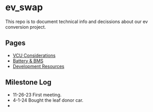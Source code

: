 # ev_swap
This repo is to document technical info and decissions about our ev conversion project.

## Pages
* [VCU Considerations](./VCU_considerations.md)
* [Battery & BMS](./battery_BMS.md)
* [Development Resources](./dev_sources.md)

## Milestone Log
* 11-26-23 First meeting.
* 4-1-24  Bought the leaf donor car.
* 
